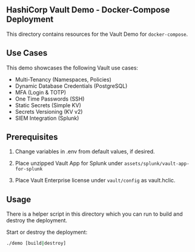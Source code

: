 HashiCorp Vault Demo - Docker-Compose Deployment
------------

This directory contains resources for the Vault Demo for `docker-compose`.

Use Cases
------------

This demo showcases the following Vault use cases:

* Multi-Tenancy (Namespaces, Policies)
* Dynamic Database Credentials (PostgreSQL)
* MFA (Login & TOTP)
* One Time Passwords (SSH)
* Static Secrets (Simple KV)
* Secrets Versioning (KV v2)
* SIEM Integration (Splunk)

Prerequisites
------------

1. Change variables in .env from default values, if desired.

1. Place unzipped Vault App for Splunk under `assets/splunk/vault-app-for-splunk`

1. Place Vault Enterprise license under `vault/config` as vault.hclic.

Usage
------------

There is a helper script in this directory which you can run to build and destroy the deployment.

Start or destroy the deployment:

```bash
./demo [build|destroy]
```